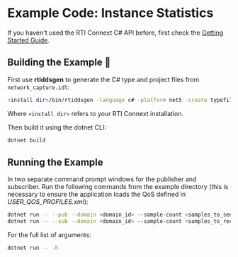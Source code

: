 # Example Code: Instance Statistics

If you haven't used the RTI Connext C# API before, first check the
[Getting Started Guide](https://community.rti.com/static/documentation/connext-dds/6.0.1/doc/manuals/connext_dds/getting_started/index.html).

## Building the Example :wrench:

First use **rtiddsgen** to generate the C# type and project files from
`network_capture.idl`:

```sh
<install dir>/bin/rtiddsgen -language c# -platform net5 -create typefiles -create makefiles network_capture.idl
```

Where `<install dir>` refers to your RTI Connext installation.

Then build it using the dotnet CLI:

```sh
dotnet build
```

## Running the Example

In two separate command prompt windows for the publisher and subscriber. Run the
following commands from the example directory (this is necessary to ensure the
application loads the QoS defined in *USER_QOS_PROFILES.xml*):

```sh
dotnet run -- --pub --domain <domain_id> --sample-count <samples_to_send>
dotnet run -- --sub --domain <domain_id> --sample-count <samples_to_receive>
```

For the full list of arguments:

```sh
dotnet run -- -h
```
